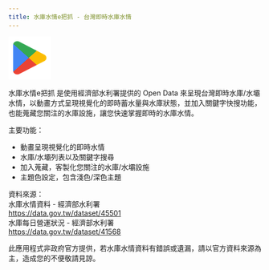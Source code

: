```yaml
---
title: 水庫水情e把抓 - 台灣即時水庫水情
---
```


[![google play](./img/google_play_logo.png)](https://play.google.com/store/apps/details?id=com.src.app.reservoir)


水庫水情e把抓 是使用經濟部水利署提供的 Open Data 來呈現台灣即時水庫/水壩水情，以動畫方式呈現視覺化的即時蓄水量與水庫狀態，並加入關鍵字快搜功能，也能蒐藏您關注的水庫設施，讓您快速掌握即時的水庫水情。

主要功能：
* 動畫呈現視覺化的即時水情
* 水庫/水壩列表以及關鍵字搜尋
* 加入蒐藏，客製化您關注的水庫/水壩設施
* 主題色設定，包含淺色/深色主題

資料來源：  
水庫水情資料 - 經濟部水利署  
https://data.gov.tw/dataset/45501  
水庫每日營運狀況 - 經濟部水利署  
https://data.gov.tw/dataset/41568  

此應用程式非政府官方提供，若水庫水情資料有錯誤或遺漏，請以官方資料來源為主，造成您的不便敬請見諒。